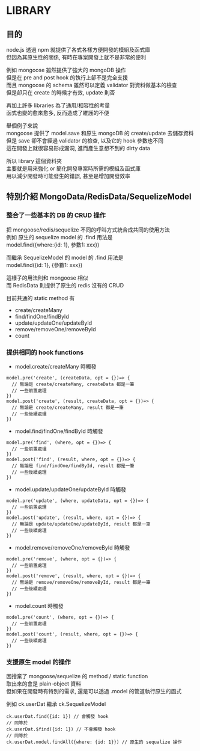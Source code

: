# LIBRARY

## 目的
node.js 透過 npm 就提供了各式各樣方便開發的模組及函式庫   
但因為其原生性的關係, 有時在專案開發上就不是非常的便利
   
例如 mongoose 雖然提供了強大的 mongoDB 操作   
但是在 pre and post hook 的執行上卻不是完全支援   
而且 mongoose 的 schema 雖然可以定義 validator 對資料做基本的檢查   
但是卻只在 create 的時候才有效, update 則否

再加上許多 libraries 為了通用/相容性的考量   
函式也變的愈來愈多, 反而造成了維護的不便

舉個例子來說   
mongoose 提供了 model.save 和原生 mongoDB 的 create/update 去儲存資料   
但是 save 卻不會經過 validator 的檢查, 以及它的 hook 參數也不同   
這在開發上就很容易形成漏洞, 進而產生意想不到的 dirty data

所以 library 這個資料夾   
主要就是用來強化 or 簡化開發專案時所需的模組及函式庫   
用以減少開發時可能發生的錯誤, 甚至是增加開發效率

## 特別介紹 MongoData/RedisData/SequelizeModel
### 整合了一些基本的 DB 的 CRUD 操作   

把 mongoose/redis/sequelize 不同的呼叫方式統合成共同的使用方法   
例如 原生的 sequelize model 的 .find 用法是   
model.find({where:{id: 1}, 參數1: xxx})

而繼承 SequelizeModel 的 model 的 .find 用法是   
model.find({id: 1}, {參數1: xxx})

這樣子的用法則和 mongoose 相似   
而 RedisData 則提供了原生的 redis 沒有的 CRUD

目前共通的 static method 有
- create/createMany
- find/findOne/findById
- update/updateOne/updateById
- remove/removeOne/removeById
- count

### 提供相同的 hook functions

- model.create/createMany 時觸發
```
model.pre('create', (createData, opt = {})=> {
  // 無論是 create/createMany, createData 都是一筆
  // 一些前置處理
})
model.post('create', (result, createData, opt = {})=> {
  // 無論是 create/createMany, result 都是一筆
  // 一些後續處理
})
```
- model.find/findOne/findById 時觸發
```
model.pre('find', (where, opt = {})=> {
  // 一些前置處理
})
model.post('find', (result, where, opt = {})=> {
  // 無論是 find/findOne/findById, result 都是一筆
  // 一些後續處理
})
```
- model.update/updateOne/updateById 時觸發
```
model.pre('update', (where, updateData, opt = {})=> {
  // 一些前置處理
})
model.post('update', (result, where, opt = {})=> {
  // 無論是 update/updateOne/updateById, result 都是一筆
  // 一些後續處理
})
```
- model.remove/removeOne/removeById 時觸發
```
model.pre('remove', (where, opt = {})=> {
  // 一些前置處理
})
model.post('remove', (result, where, opt = {})=> {
  // 無論是 remove/removeOne/removeById, result 都是一筆
  // 一些後續處理
})
```
- model.count 時觸發
```
model.pre('count', (where, opt = {})=> {
  // 一些前置處理
})
model.post('count', (result, where, opt = {})=> {
  // 一些後續處理
})
```

### 支援原生 model 的操作
   
因捨棄了 mongoose/sequelize 的 method / static function   
取出來的會是 plain-object 資料   
但如果在開發時有特別的需求, 還是可以透過 .model 的管道執行原生的函式   
   
例如 ck.userDat 繼承 ck.SequelizeModel
```
ck.userDat.find({id: 1}) // 會觸發 hook   
// 同等於   
ck.userDat.$find({id: 1}) // 不會觸發 hook   
// 同等於   
ck.userDat.model.findAll({where: {id: 1}}) // 原生的 sequalize 操作
```